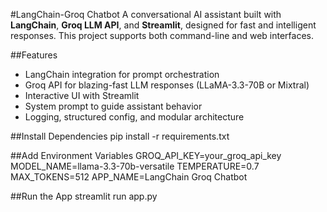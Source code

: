 #LangChain-Groq Chatbot
A conversational AI assistant built with **LangChain**, **Groq LLM API**, and **Streamlit**, designed for fast and intelligent responses. This project supports both command-line and web interfaces.

##Features
- LangChain integration for prompt orchestration
- Groq API for blazing-fast LLM responses (LLaMA-3.3-70B or Mixtral)
- Interactive UI with Streamlit
- System prompt to guide assistant behavior
- Logging, structured config, and modular architecture

##Install Dependencies
pip install -r requirements.txt

##Add Environment Variables
GROQ_API_KEY=your_groq_api_key
MODEL_NAME=llama-3.3-70b-versatile
TEMPERATURE=0.7
MAX_TOKENS=512
APP_NAME=LangChain Groq Chatbot

##Run the App
streamlit run app.py
